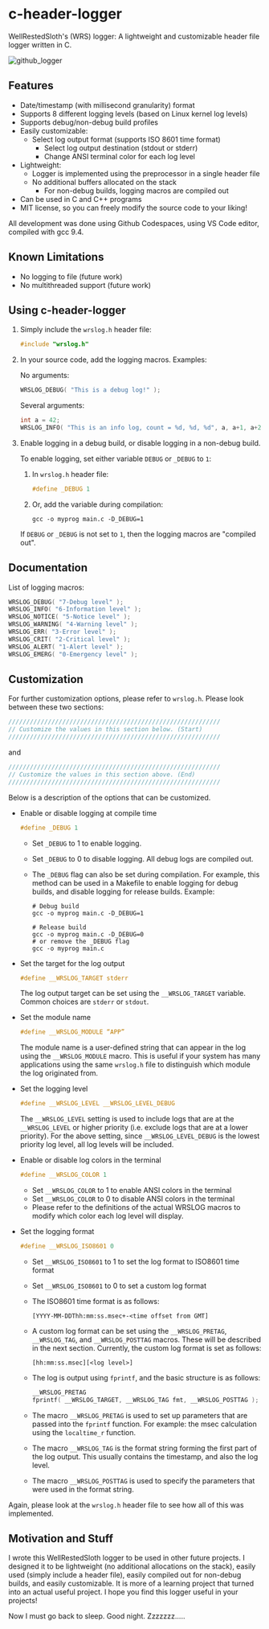 # c-header-logger

WellRestedSloth's (WRS) logger:
A lightweight and customizable header file logger written in C.

![github_logger](https://github.com/user-attachments/assets/428c443a-6378-4903-af49-8cc21f5cbfcb)


## Features

- Date/timestamp (with millisecond granularity) format
- Supports 8 different logging levels (based on Linux kernel log levels)
- Supports debug/non-debug build profiles
- Easily customizable:
  - Select log output format (supports ISO 8601 time format)
	- Select log output destination (stdout or stderr)
	- Change ANSI terminal color for each log level
- Lightweight:
  - Logger is implemented using the preprocessor in a single header file
  - No additional buffers allocated on the stack
	- For non-debug builds, logging macros are compiled out
- Can be used in C and C++ programs
- MIT license, so you can freely modify the source code to your liking!

All development was done using Github Codespaces, using VS Code editor, compiled with gcc 9.4.


## Known Limitations

- No logging to file (future work)
- No multithreaded support (future work)


## Using c-header-logger

1. Simply include the `wrslog.h` header file:

   ```c
   #include "wrslog.h"
   ```

2. In your source code, add the logging macros.  Examples:

   No arguments:

   ```c
   WRSLOG_DEBUG( "This is a debug log!" );
   ```

   Several arguments:

   ```c
   int a = 42;
   WRSLOG_INFO( "This is an info log, count = %d, %d, %d", a, a+1, a+2 );
   ```

3. Enable logging in a debug build, or disable logging in a non-debug build.

   To enable logging, set either variable `DEBUG` or `_DEBUG` to `1`:

   1. In `wrslog.h` header file:

      ```c
      #define _DEBUG 1
      ```

   2. Or, add the variable during compilation:

      ```shell
      gcc -o myprog main.c -D_DEBUG=1
      ```

   If `DEBUG` or `_DEBUG` is not set to `1`, then the logging macros are "compiled out".


## Documentation

List of logging macros:

```c
WRSLOG_DEBUG( "7-Debug level" );
WRSLOG_INFO( "6-Information level" );
WRSLOG_NOTICE( "5-Notice level" );
WRSLOG_WARNING( "4-Warning level" );
WRSLOG_ERR( "3-Error level" );
WRSLOG_CRIT( "2-Critical level" );
WRSLOG_ALERT( "1-Alert level" );
WRSLOG_EMERG( "0-Emergency level" );
```


## Customization

For further customization options, please refer to `wrslog.h`.  Please look between these two sections:

```c
///////////////////////////////////////////////////////////
// Customize the values in this section below. (Start)
///////////////////////////////////////////////////////////
```

and

```c
///////////////////////////////////////////////////////////
// Customize the values in this section above. (End)
///////////////////////////////////////////////////////////
```

Below is a description of the options that can be customized.

- Enable or disable logging at compile time

  ```c
  #define _DEBUG 1
  ```

  - Set `_DEBUG` to 1 to enable logging.
  - Set `_DEBUG` to 0 to disable logging.  All debug logs are compiled out.
  - The `_DEBUG` flag can also be set during compilation.  For example, this method can be used in a Makefile to enable logging for debug builds, and disable logging for release builds.  Example:

    ```shell
    # Debug build
    gcc -o myprog main.c -D_DEBUG=1

    # Release build
    gcc -o myprog main.c -D_DEBUG=0
    # or remove the _DEBUG flag
    gcc -o myprog main.c
    ```

- Set the target for the log output

  ```c
  #define __WRSLOG_TARGET stderr
  ```

  The log output target can be set using the `__WRSLOG_TARGET` variable.  Common choices are `stderr` or `stdout`.

- Set the module name

  ```c
  #define __WRSLOG_MODULE “APP”
  ```

  The module name is a user-defined string that can appear in the log using the `__WRSLOG_MODULE` macro.  This is useful if your system has many applications using the same `wrslog.h` file to distinguish which module the log originated from.

- Set the logging level

  ```c
  #define __WRSLOG_LEVEL __WRSLOG_LEVEL_DEBUG
  ```

  The `__WRSLOG_LEVEL` setting is used to include logs that are at the `__WRSLOG_LEVEL` or higher priority (i.e. exclude logs that are at a lower priority).  For the above setting, since `__WRSLOG_LEVEL_DEBUG` is the lowest priority log level, all log levels will be included.

- Enable or disable log colors in the terminal

  ```c
  #define __WRSLOG_COLOR 1
  ```

  - Set `__WRSLOG_COLOR` to 1 to enable ANSI colors in the terminal
  - Set `__WRSLOG_COLOR` to 0 to disable ANSI colors in the terminal
  - Please refer to the definitions of the actual WRSLOG macros to modify which color each log level will display.

- Set the logging format

  ```c
  #define __WRSLOG_ISO8601 0
  ```

  - Set `__WRSLOG_ISO8601` to 1 to set the log format to ISO8601 time format
  - Set `__WRSLOG_ISO8601` to 0 to set a custom log format
  - The ISO8601 time format is as follows:

    ```
    [YYYY-MM-DDThh:mm:ss.msec+-<time offset from GMT]
    ```

  - A custom log format can be set using the `__WRSLOG_PRETAG`, `__WRSLOG_TAG`, and `__WRSLOG_POSTTAG` macros.  These will be described in the next section.  Currently, the custom log format is set as follows:

    ```
    [hh:mm:ss.msec][<log level>]
    ```

  - The log is output using `fprintf`, and the basic structure is as follows:

    ```c
    __WRSLOG_PRETAG
    fprintf( __WRSLOG_TARGET, __WRSLOG_TAG fmt, __WRSLOG_POSTTAG );
    ```

  - The macro `__WRSLOG_PRETAG` is used to set up parameters that are passed into the `fprintf` function.  For example: the msec calculation using the `localtime_r` function.
  - The macro `__WRSLOG_TAG` is the format string forming the first part of the log output.  This usually contains the timestamp, and also the log level.
  - The macro `__WRSLOG_POSTTAG` is used to specify the parameters that were used in the format string.

Again, please look at the `wrslog.h` header file to see how all of this was implemented.


## Motivation and Stuff

I wrote this WellRestedSloth logger to be used in other future projects.  I designed it to be lightweight (no additional allocations on the stack), easily used (simply include a header file), easily compiled out for non-debug builds, and easily customizable.  It is more of a learning project that turned into an actual useful project.  I hope you find this logger useful in your projects!

Now I must go back to sleep.  Good night. Zzzzzzz.....
